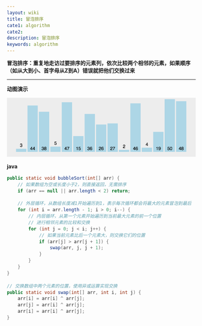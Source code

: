 ```yaml
---
layout: wiki
title: 冒泡排序
cate1: algorithm
cate2: 
description: 冒泡排序
keywords: algorithm
---
```




**冒泡排序：重复地走访过要排序的元素列，依次比较两个相邻的元素，如果顺序（如从大到小、首字母从Z到A）错误就把他们交换过来**

------



**动图演示**

<img src="/images/wiki/algorithm/algorithm-bubble-sort_step1.gif"  />



**java**

```java
public static void bubbleSort(int[] arr) {
    // 如果数组为空或长度小于2，则直接返回，无需排序
    if (arr == null || arr.length < 2) return;

    // 外层循环，从数组长度减1开始遍历到1，表示每次循环都会将最大的元素冒泡到最后
    for (int i = arr.length - 1; i > 0; i--) {
        // 内层循环，从第一个元素开始遍历到当前最大元素的前一个位置  
        // 进行相邻元素的比较和交换  
        for (int j = 0; j < i; j++) {
            // 如果当前元素比后一个元素大，则交换它们的位置 
            if (arr[j] > arr[j + 1]) {
                swap(arr, j, j + 1);
            }
        }
    }
}

// 交换数组中两个元素的位置，使用异或运算实现交换
public static void swap(int[] arr, int i, int j) {
    arr[i] = arr[i] ^ arr[j];
    arr[j] = arr[i] ^ arr[j];
    arr[i] = arr[i] ^ arr[j];
}
```

